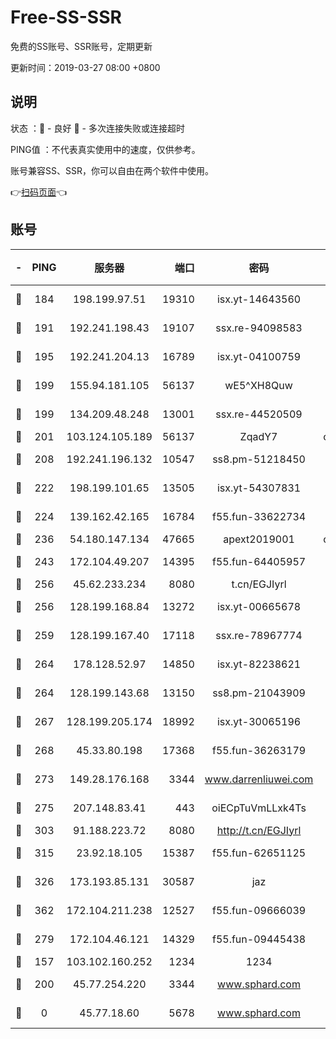 # Free-SS-SSR

免费的SS账号、SSR账号，定期更新

更新时间：2019-03-27 08:00 +0800

## 说明

状态     ：🙂 - 良好 🙁 - 多次连接失败或连接超时

PING值   ：不代表真实使用中的速度，仅供参考。

账号兼容SS、SSR，你可以自由在两个软件中使用。

👉[扫码页面](https://liesauer.github.io/Free-SS-SSR/)👈

## 账号

|-|PING|服务器|端口|密码|加密方式|区域|
|:----:|:----:|:-----:|-----:|:----:|:----:|:----:|
|🙂|184|198.199.97.51|19310|isx.yt-14643560|aes-256-cfb|US|
|🙂|191|192.241.198.43|19107|ssx.re-94098583|aes-256-cfb|US|
|🙂|195|192.241.204.13|16789|isx.yt-04100759|aes-256-cfb|US|
|🙂|199|155.94.181.105|56137|wE5^XH8Quw|aes-256-cfb|US|
|🙂|199|134.209.48.248|13001|ssx.re-44520509|aes-256-cfb|US|
|🙂|201|103.124.105.189|56137|ZqadY7|chacha20|US|
|🙂|208|192.241.196.132|10547|ss8.pm-51218450|aes-256-cfb|US|
|🙂|222|198.199.101.65|13505|isx.yt-54307831|aes-256-cfb|US|
|🙂|224|139.162.42.165|16784|f55.fun-33622734|aes-256-cfb|SG|
|🙂|236|54.180.147.134|47665|apext2019001|chacha20|KR|
|🙂|243|172.104.49.207|14395|f55.fun-64405957|aes-256-cfb|SG|
|🙂|256|45.62.233.234|8080|t.cn/EGJIyrl|rc4-md5|CA|
|🙂|256|128.199.168.84|13272|isx.yt-00665678|aes-256-cfb|SG|
|🙂|259|128.199.167.40|17118|ssx.re-78967774|aes-256-cfb|SG|
|🙂|264|178.128.52.97|14850|isx.yt-82238621|aes-256-cfb|SG|
|🙂|264|128.199.143.68|13150|ss8.pm-21043909|aes-256-cfb|SG|
|🙂|267|128.199.205.174|18992|isx.yt-30065196|aes-256-cfb|SG|
|🙂|268|45.33.80.198|17368|f55.fun-36263179|aes-256-cfb|US|
|🙂|273|149.28.176.168|3344|www.darrenliuwei.com|aes-256-cfb|AU|
|🙂|275|207.148.83.41|443|oiECpTuVmLLxk4Ts|aes-256-cfb|AU|
|🙂|303|91.188.223.72|8080|http://t.cn/EGJIyrl|rc4-md5|RU|
|🙂|315|23.92.18.105|15387|f55.fun-62651125|aes-256-cfb|US|
|🙂|326|173.193.85.131|30587|jaz|aes-256-cfb|US|
|🙂|362|172.104.211.238|12527|f55.fun-09666039|aes-256-cfb|US|
|🙂|279|172.104.46.121|14329|f55.fun-09445438|aes-256-cfb|SG|
|🙁|157|103.102.160.252|1234|1234|rc4-md5|JP|
|🙁|200|45.77.254.220|3344|www.sphard.com|aes-256-cfb|SG|
|🙁|0|45.77.18.60|5678|www.sphard.com|aes-256-cfb|JP|
